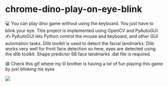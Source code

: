 # chrome-dino-play-on-eye-blink
💻 You can play dino game without using the keyboard. You just have to blink your eye.
This project is implemented using OpenCV and PyAutoGUI.
✍️ PyAutoGUI lets Python control the mouse and keyboard, and other GUI automation tasks.
Dlib toolkit is used to detect the facial landmarks. Dlib works very well for front face detection so here, eyes are detected using the dlib toolkit.
Shape predictor 68 face landmarks .dat file is required.

😄 Check this gif where my lil brother is having a lot of fun playing this game by just blinking his eyes 

![](https://imgur.com/W1KiZ0n.gif)

